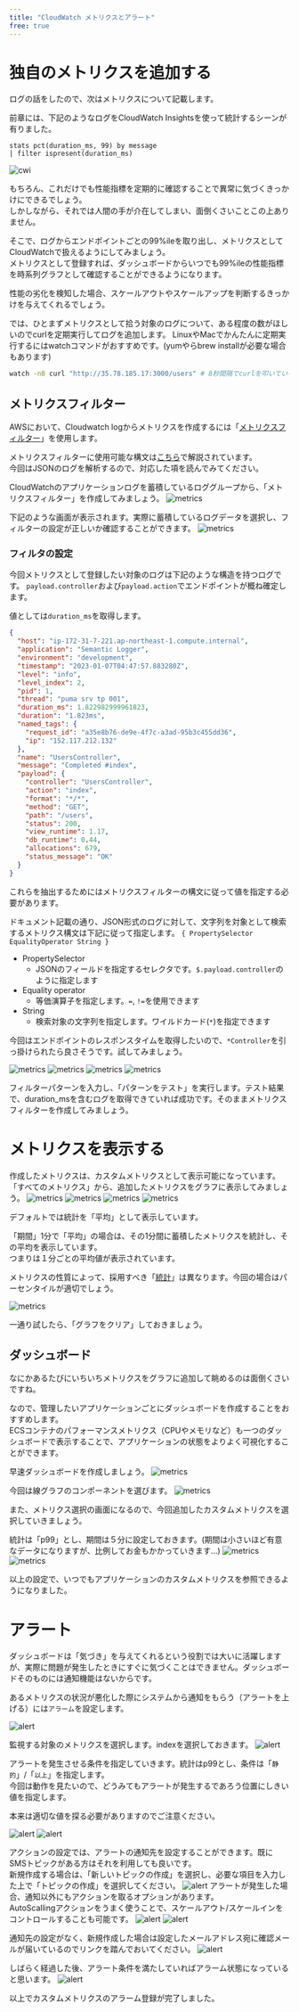 ```yaml
---
title: "CloudWatch メトリクスとアラート"
free: true
---
```


# 独自のメトリクスを追加する
ログの話をしたので、次はメトリクスについて記載します。

前章には、下記のようなログをCloudWatch Insightsを使って統計するシーンが有りました。

```
stats pct(duration_ms, 99) by message
| filter ispresent(duration_ms)
```

![cwi](/images/metrics/cwi5.png)

もちろん、これだけでも性能指標を定期的に確認することで異常に気づくきっかけにできるでしょう。  
しかしながら、それでは人間の手が介在してしまい、面倒くさいことこの上ありません。

そこで、ログからエンドポイントごとの99%ileを取り出し、メトリクスとしてCloudWatchで扱えるようにしてみましょう。  
メトリクスとして登録すれば、ダッシュボードからいつでも99%ileの性能指標を時系列グラフとして確認することができるようになります。

性能の劣化を検知した場合、スケールアウトやスケールアップを判断するきっかけを与えてくれるでしょう。

では、ひとまずメトリクスとして拾う対象のログについて、ある程度の数がほしいのでcurlを定期実行してログを追加します。
LinuxやMacでかんたんに定期実行するにはwatchコマンドがおすすめです。(yumやらbrew installが必要な場合もあります)
```bash
watch -n8 curl "http://35.78.185.17:3000/users" # 8秒間隔でcurlを叩いている
```

## メトリクスフィルター
AWSにおいて、Cloudwatch logからメトリクスを作成するには「[メトリクスフィルター](https://docs.aws.amazon.com/ja_jp/AmazonCloudWatch/latest/logs/MonitoringPolicyExamples.html)」を使用します。

メトリクスフィルターに使用可能な構文は[こちら](https://docs.aws.amazon.com/AmazonCloudWatch/latest/logs/FilterAndPatternSyntax.html)で解説されています。  
今回はJSONのログを解析するので、対応した項を読んでみてください。  

CloudWatchのアプリケーションログを蓄積しているロググループから、「メトリクスフィルター」を作成してみましょう。
![metrics](/images/metrics/metric1.png)

下記のような画面が表示されます。実際に蓄積しているログデータを選択し、フィルターの設定が正しいか確認することができます。
![metrics](/images/metrics/metric2.png)

### フィルタの設定

今回メトリクスとして登録したい対象のログは下記のような構造を持つログです。
`payload.controller`および`payload.action`でエンドポイントが概ね確定します。

値としては`duration_ms`を取得します。
```json
{
  "host": "ip-172-31-7-221.ap-northeast-1.compute.internal",
  "application": "Semantic Logger",
  "environment": "development",
  "timestamp": "2023-01-07T04:47:57.883280Z",
  "level": "info",
  "level_index": 2,
  "pid": 1,
  "thread": "puma srv tp 001",
  "duration_ms": 1.822982999961823,
  "duration": "1.823ms",
  "named_tags": {
    "request_id": "a35e8b76-de9e-4f7c-a3ad-95b3c455dd36",
    "ip": "152.117.212.132"
  },
  "name": "UsersController",
  "message": "Completed #index",
  "payload": {
    "controller": "UsersController",
    "action": "index",
    "format": "*/*",
    "method": "GET",
    "path": "/users",
    "status": 200,
    "view_runtime": 1.17,
    "db_runtime": 0.44,
    "allocations": 679,
    "status_message": "OK"
  }
}
```

これらを抽出するためにはメトリクスフィルターの構文に従って値を指定する必要があります。  

ドキュメント記載の通り、JSON形式のログに対して、文字列を対象として検索するメトリクス構文は下記に従って指定します。
`{ PropertySelector EqualityOperator String }`
- PropertySelector
  - JSONのフィールドを指定するセレクタです。`$.payload.controller`のように指定します
- Equality operator
  - 等価演算子を指定します。`=`, `!=`を使用できます
- String
  - 検索対象の文字列を指定します。ワイルドカード(`*`)を指定できます

今回はエンドポイントのレスポンスタイムを取得したいので、`*Controller`を引っ掛けられたら良さそうです。試してみましょう。

![metrics](/images/metrics/metric3.png)
![metrics](/images/metrics/metric4.png)
![metrics](/images/metrics/metric5.png)
![metrics](/images/metrics/metric6.png)

フィルターパターンを入力し、「パターンをテスト」を実行します。テスト結果で、duration_msを含むログを取得できていれば成功です。そのままメトリクスフィルターを作成してみましょう。

# メトリクスを表示する
作成したメトリクスは、カスタムメトリクスとして表示可能になっています。  
「すべてのメトリクス」から、追加したメトリクスをグラフに表示してみましょう。
![metrics](/images/metrics/metric7.png)
![metrics](/images/metrics/metric8.png)
![metrics](/images/metrics/metric9.png)
![metrics](/images/metrics/metric10.png)

デフォルトでは統計を「平均」として表示しています。

「期間」1分で「平均」の場合は、その1分間に蓄積したメトリクスを統計し、その平均を表示しています。  
つまりは１分ごとの平均値が表示されています。

メトリクスの性質によって、採用すべき「[統計](https://docs.aws.amazon.com/ja_jp/AmazonCloudWatch/latest/monitoring/Statistics-definitions.html)」は異なります。今回の場合はパーセンタイルが適切でしょう。

![metrics](/images/metrics/metric11.png)

一通り試したら、「グラフをクリア」しておきましょう。

## ダッシュボード
なにかあるたびにいちいちメトリクスをグラフに追加して眺めるのは面倒くさいですね。

なので、管理したいアプリケーションごとにダッシュボードを作成することをおすすめします。  
ECSコンテナのパフォーマンスメトリクス（CPUやメモリなど）も一つのダッシュボードで表示することで、アプリケーションの状態をよりよく可視化することができます。

早速ダッシュボードを作成しましょう。
![metrics](/images/metrics/metric12.png)

今回は線グラフのコンポーネントを選びます。
![metrics](/images/metrics/metric13.png)

また、メトリクス選択の画面になるので、今回追加したカスタムメトリクスを選択していきましょう。

統計は「p99」とし、期間は５分に設定しておきます。(期間は小さいほど有意なデータになりますが、比例してお金もかかっていきます…)
![metrics](/images/metrics/metric15.png)
![metrics](/images/metrics/metric14.png)

以上の設定で、いつでもアプリケーションのカスタムメトリクスを参照できるようになりました。

# アラート
ダッシュボードは「気づき」を与えてくれるという役割では大いに活躍しますが、実際に問題が発生したときにすぐに気づくことはできません。ダッシュボードそのものには通知機能はないからです。

あるメトリクスの状況が悪化した際にシステムから通知をもらう（アラートを上げる）には`アラーム`を設定します。

![alert](/images/metrics/alert1.png)

監視する対象のメトリクスを選択します。indexを選択しておきます。
![alert](/images/metrics/alert2.png)

アラートを発生させる条件を指定していきます。統計はp99とし、条件は「`静的`」/「`以上`」を指定します。  
今回は動作を見たいので、どうみてもアラートが発生するであろう位置にしきい値を指定します。

本来は適切な値を探る必要がありますのでご注意ください。

![alert](/images/metrics/alert3.png)
![alert](/images/metrics/alert4.png)

アクションの設定では、アラートの通知先を設定することができます。既にSMSトピックがある方はそれを利用しても良いです。  
新規作成する場合は、「新しいトピックの作成」を選択し、必要な項目を入力した上で「トピックの作成」を選択してください。
![alert](/images/metrics/alert5.png)
アラートが発生した場合、通知以外にもアクションを取るオプションがあります。  
AutoScallingアクションをうまく使うことで、スケールアウト/スケールインをコントロールすることも可能です。
![alert](/images/metrics/alert6.png)
![alert](/images/metrics/alert7.png)

通知先の設定がなく、新規作成した場合は設定したメールアドレス宛に確認メールが届いているのでリンクを踏んでおいてください。
![alert](/images/metrics/alert8.png)

しばらく経過した後、アラート条件を満たしていればアラーム状態になっていると思います。
![alert](/images/metrics/alert9.png)

以上でカスタムメトリクスのアラーム登録が完了しました。